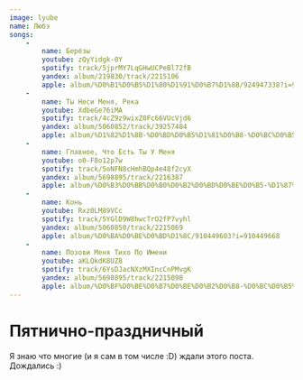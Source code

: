 ```yaml
---
image: lyube
name: Любэ
songs:
    -
        name: Берёзы
        youtube: zQyYidgk-0Y
        spotify: track/5jprMY7LqGHwUCPeBl72fB
        yandex: album/219830/track/2215106
        apple: album/%D0%B1%D0%B5%D1%80%D1%91%D0%B7%D1%8B/924947338?i=924947383
    -
        name: Ты Неси Меня, Река
        youtube: XdbeGe76iMA
        spotify: track/4cZ9z9wixZ0Fc66VUcVjd6
        yandex: album/5060852/track/39257484
        apple: album/%D1%82%D1%8B-%D0%BD%D0%B5%D1%81%D0%B8-%D0%BC%D0%B5%D0%BD%D1%8F-%D1%80%D0%B5%D0%BA%D0%B0-%D0%BA%D1%80%D0%B0%D1%81%D0%B0/910449603?i=910449611
    -
        name: Главное, Что Есть Ты У Меня
        youtube: o0-F8o12p7w
        spotify: track/5oNFN8cHmhBQp4e48f2cyX
        yandex: album/5698895/track/2216387
        apple: album/%D0%B3%D0%BB%D0%B0%D0%B2%D0%BD%D0%BE%D0%B5-%D1%87%D1%82%D0%BE-%D0%B5%D1%81%D1%82%D1%8C-%D1%82%D1%8B-%D1%83-%D0%BC%D0%B5%D0%BD%D1%8F/910449603?i=910449703
    -
        name: Конь
        youtube: Rxz0LM89VCc
        spotify: track/5YGlD9W8hwcTrO2fP7vyhl
        yandex: album/5060850/track/2215069
        apple: album/%D0%BA%D0%BE%D0%BD%D1%8C/910449603?i=910449668
    -
        name: Позови Меня Тихо По Имени
        youtube: aKLQkdK8UZ8
        spotify: track/6YsDJacNXzMXIncCnPMvgK
        yandex: album/5698895/track/2215098
        apple: album/%D0%BF%D0%BE%D0%B7%D0%BE%D0%B2%D0%B8-%D0%BC%D0%B5%D0%BD%D1%8F-%D1%82%D0%B8%D1%85%D0%BE-%D0%BF%D0%BE-%D0%B8%D0%BC%D0%B5%D0%BD%D0%B8/910449603?i=910449627
---
```

# Пятнично-праздничный

Я знаю что многие (и я сам в том числе :D) ждали этого поста. Дождались :)